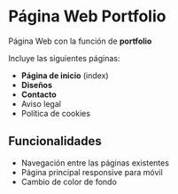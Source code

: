 # Página Web Portfolio

Página Web con la función de **portfolio**

Incluye las siguientes páginas:

- **Página de inicio** (index)
- **Diseños**
- **Contacto**
- Aviso legal
- Política de cookies

## Funcionalidades

- Navegación entre las páginas existentes
- Página principal responsive para móvil
- Cambio de color de fondo


